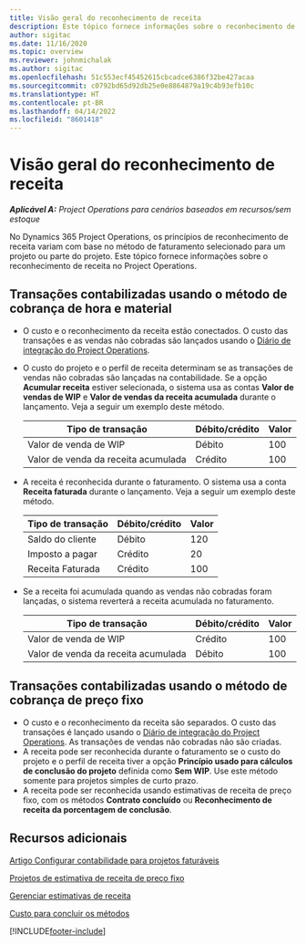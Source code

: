 ```yaml
---
title: Visão geral do reconhecimento de receita
description: Este tópico fornece informações sobre o reconhecimento de receita no Project Operations.
author: sigitac
ms.date: 11/16/2020
ms.topic: overview
ms.reviewer: johnmichalak
ms.author: sigitac
ms.openlocfilehash: 51c553ecf45452615cbcadce6386f32be427acaa
ms.sourcegitcommit: c0792bd65d92db25e0e8864879a19c4b93efb10c
ms.translationtype: HT
ms.contentlocale: pt-BR
ms.lasthandoff: 04/14/2022
ms.locfileid: "8601418"
---
```

# <a name="revenue-recognition-overview"></a>Visão geral do reconhecimento de receita

_**Aplicável A:** Project Operations para cenários baseados em recursos/sem estoque_

No Dynamics 365 Project Operations, os princípios de reconhecimento de receita variam com base no método de faturamento selecionado para um projeto ou parte do projeto. Este tópico fornece informações sobre o reconhecimento de receita no Project Operations.

## <a name="transactions-accounted-using-time-and-material-billing-method"></a>Transações contabilizadas usando o método de cobrança de hora e material

- O custo e o reconhecimento da receita estão conectados. O custo das transações e as vendas não cobradas são lançados usando o [Diário de integração do Project Operations](../project-accounting/project-operations-integration-journal.md).
- O custo do projeto e o perfil de receita determinam se as transações de vendas não cobradas são lançadas na contabilidade. Se a opção **Acumular receita** estiver selecionada, o sistema usa as contas **Valor de vendas de WIP** e **Valor de vendas da receita acumulada** durante o lançamento. Veja a seguir um exemplo deste método.  

  | Tipo de transação | Débito/crédito | Valor |
  | --- | --- | --- |
  | Valor de venda de WIP | Débito | 100 |
  | Valor de venda da receita acumulada | Crédito | 100 |

- A receita é reconhecida durante o faturamento. O sistema usa a conta **Receita faturada** durante o lançamento. Veja a seguir um exemplo deste método.  

  | Tipo de transação | Débito/crédito | Valor |
  | --- | --- | --- |
  | Saldo do cliente | Débito | 120 |
  | Imposto a pagar | Crédito | 20 |
  | Receita Faturada | Crédito | 100 |

- Se a receita foi acumulada quando as vendas não cobradas foram lançadas, o sistema reverterá a receita acumulada no faturamento.

  | Tipo de transação | Débito/crédito | Valor |
  | --- | --- | --- |
  | Valor de venda de WIP | Crédito | 100 |
  | Valor de venda da receita acumulada | Débito | 100 |

## <a name="transactions-accounted-using-the-fixed-price-billing-method"></a>Transações contabilizadas usando o método de cobrança de preço fixo

- O custo e o reconhecimento da receita são separados. O custo das transações é lançado usando o [Diário de integração do Project Operations](../project-accounting/project-operations-integration-journal.md). As transações de vendas não cobradas não são criadas.
- A receita pode ser reconhecida durante o faturamento se o custo do projeto e o perfil de receita tiver a opção **Princípio usado para cálculos de conclusão do projeto** definida como **Sem WIP**. Use este método somente para projetos simples de curto prazo.
- A receita pode ser reconhecida usando estimativas de receita de preço fixo, com os métodos **Contrato concluído** ou **Reconhecimento de receita da porcentagem de conclusão**.

## <a name="additional-resources"></a>Recursos adicionais
[Artigo Configurar contabilidade para projetos faturáveis](../project-accounting/configure-accounting-billable-projects.md)

[Projetos de estimativa de receita de preço fixo](rev-rec-percentage-completion-method.md)

[Gerenciar estimativas de receita](rev-rec-completed-contract-method.md)

[Custo para concluir os métodos](cost-complete-methods.md)


[!INCLUDE[footer-include](../includes/footer-banner.md)]